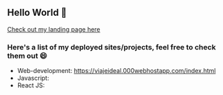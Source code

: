 ## Hello World 👋

[Check out my landing page here](https://lucre-ph.github.io/cv/)

### Here's a list of my deployed sites/projects, feel free to check them out 😄
- Web-development: https://viajeideal.000webhostapp.com/index.html
- Javascript: 
- React JS:

<!--
**lucre-ph/lucre-ph** is a ✨ _special_ ✨ repository because its `README.md` (this file) appears on your GitHub profile.
My name is Lucrecia and I'm a Full Stack developer.


- Web-development:
- Javascript: 
- React JS:
- Backend:


📫 How to reach me: 
- 🔭 I’m currently working on ...
- 🌱 I’m currently learning ...

- ⚡ Fun fact: ...
-->
